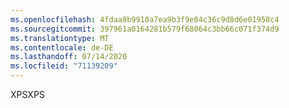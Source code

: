 ```yaml
---
ms.openlocfilehash: 4fdaa8b9910a7ea9b3f9e04c36c9d8d6e01958c4
ms.sourcegitcommit: 397961a0164281b579f68064c3bb66c071f374d9
ms.translationtype: MT
ms.contentlocale: de-DE
ms.lasthandoff: 07/14/2020
ms.locfileid: "71139209"
---
```

<span data-ttu-id="6a069-101">XPS</span><span class="sxs-lookup"><span data-stu-id="6a069-101">XPS</span></span>
